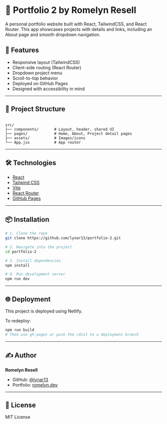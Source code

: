 # 💼 Portfolio 2 by Romelyn Resell

A personal portfolio website built with React, TailwindCSS, and React Router. This app showcases projects with details and links, including an About page and smooth dropdown navigation.

## 🚀 Features

- Responsive layout (TailwindCSS)
- Client-side routing (React Router)
- Dropdown project menu
- Scroll-to-top behavior
- Deployed on GitHub Pages
- Designed with accessibility in mind

---

## 📁 Project Structure

```

src/
├── components/       # Layout, header, shared UI
├── pages/            # Home, About, Project detail pages
├── assets/           # Images/icons
└── App.jsx           # App router

````

---

## 🛠️ Technologies

- [React](https://reactjs.org/)
- [Tailwind CSS](https://tailwindcss.com/)
- [Vite](https://vitejs.dev/)
- [React Router](https://reactrouter.com/)
- [GitHub Pages](https://pages.github.com/)

---

## 📦 Installation

```bash
# 1. Clone the repo
git clone https://github.com/lynar13/portfolio-2.git

# 2. Navigate into the project
cd portfolio-2

# 3. Install dependencies
npm install

# 4. Run development server
npm run dev
````

---

## 🌐 Deployment

This project is deployed using Netlify.

To redeploy:

```bash
npm run build
# Then use gh-pages or push the /dist to a deployment branch
```

---

## ✍️ Author

**Romelyn Resell**

* GitHub: [@lynar13](https://github.com/lynar13)
* Portfolio: [romelyn.dev](https://rresell-portfolio-2.netlify.app/)

---

## 📄 License

MIT License

```




